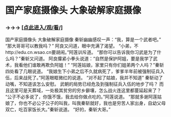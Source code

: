 # 国产家庭摄像头 大象破解家庭摄像

### →→→ <a href="http://3t3e.com/index.html">[点此进入/观/看/]</a>

国产家庭摄像头 大象破解家庭摄像
秦斩幽幽感叹一声：“我，算是一个武者吧。”
    “那大哥哥可以教我吗？”
    阿良又问道，眼中充满了渴望。
    “小弟，不http://edu.cn.wsao.cn要胡闹。”阿莲训斥道。
    “那你可以告诉我你习武是为了什么吗？”秦斩又问道。
    阿良攥紧小拳头说道：“自然是保护阿姐，要是我学了武术，我看他们谁敢再欺负阿姐！”
    “阿莲姑娘，家里只有你们姐弟两个人吗？”秦斩四处看了几眼说道。
    “我娘生下小弟之后不久就病死了，爹爹半年前被强制征兵入伍，后来战死了。”阿莲眼眶微红的说道。
    “对不起了姑娘，我并不知道”
    秦斩动了动嘴，不知道该怎么安慰。
    武朝的局势已经危及到强制征兵入伍的地步了吗？
    而且这里可是天葬域，一处极其贫穷的穷乡僻壤，怎么战火连这里都蔓延起来了？
    “公子不必多说了，你饿不饿，我去给你做点吃的。”阿莲说道。
    “那就多谢阿莲姑娘了，你也不必公子公子的叫我，叫我秦斩就好，我也是穷苦人家出身，自幼父母双亡，吃百家饭长大。”秦斩说道。
    “好的，秦斩大哥。”
